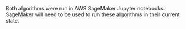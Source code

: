 Both algorithms were run in AWS SageMaker Jupyter notebooks. SageMaker will need to be used to run these algorithms in their current state.
